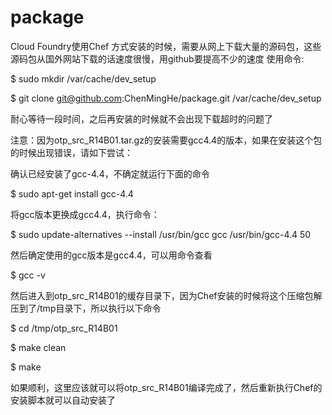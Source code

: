 package
=======

Cloud Foundry使用Chef 方式安装的时候，需要从网上下载大量的源码包，这些源码包从国外网站下载的话速度很慢，用github要提高不少的速度
使用命令:

$ sudo mkdir /var/cache/dev_setup

$ git clone git@github.com:ChenMingHe/package.git /var/cache/dev_setup

耐心等待一段时间，之后再安装的时候就不会出现下载超时的问题了

注意：因为otp_src_R14B01.tar.gz的安装需要gcc4.4的版本，如果在安装这个包的时候出现错误，请如下尝试：

确认已经安装了gcc-4.4，不确定就运行下面的命令

$ sudo apt-get install gcc-4.4

将gcc版本更换成gcc4.4，执行命令：

$ sudo update-alternatives --install /usr/bin/gcc gcc /usr/bin/gcc-4.4 50

然后确定使用的gcc版本是gcc4.4，可以用命令查看

$ gcc -v

然后进入到otp_src_R14B01的缓存目录下，因为Chef安装的时候将这个压缩包解压到了/tmp目录下，所以执行以下命令

$ cd /tmp/otp_src_R14B01

$ make clean 

$ make

如果顺利，这里应该就可以将otp_src_R14B01编译完成了，然后重新执行Chef的安装脚本就可以自动安装了

